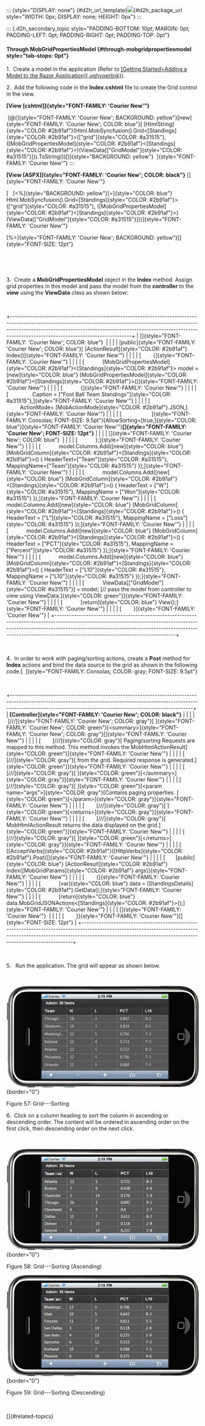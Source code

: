 ::: {style="DISPLAY: none"}
[](ms-xhelp:///?Id=d2h_url_template){#d2h_url_template}![](!package_url!){#d2h_package_url style="WIDTH: 0px; DISPLAY: none; HEIGHT: 0px"}
:::

::: {.d2h_secondary_topic style="PADDING-BOTTOM: 10pt; MARGIN: 0pt; PADDING-LEFT: 0pt; PADDING-RIGHT: 0pt; PADDING-TOP: 0pt"}
#### Through MobGridPropertiesModel {#through-mobgridpropertiesmodel style="tab-stops: 0pt"}

1.  Create a model in the application (Refer to [[Getting Started\>Adding a Model to the Razor Application]{.ughyperlink}](ms-xhelp:///?Id=a78221a2-2f66-41bd-925e-bb300459b813)).

2.  Add the following code in the **Index.cshtml** file to create the Grid control in the view. 

**[View \[cshtml\]]{style="FONT-FAMILY: 'Courier New'"}**

 [@(]{style="FONT-FAMILY: 'Courier New'; BACKGROUND: yellow"}[new]{style="FONT-FAMILY: 'Courier New'; COLOR: blue"}[ [HtmlString]{style="COLOR: #2b91af"}(Html.MobSyncfusion().Grid\<[Standings]{style="COLOR: #2b91af"}\>([\"grid\"]{style="COLOR: #a31515"}, ([MobGridPropertiesModel]{style="COLOR: #2b91af"}\<[Standings]{style="COLOR: #2b91af"}\>)(ViewData\[[\"GridModel\"]{style="COLOR: #a31515"}\])).ToString())[)]{style="BACKGROUND: yellow"}  ]{style="FONT-FAMILY: 'Courier New'"}
:::

**[View \[ASPX\]]{style="FONT-FAMILY: 'Courier New'; COLOR: black"}** []{style="FONT-FAMILY: 'Courier New'"}

[   [\<%]{style="BACKGROUND: yellow"}[=]{style="COLOR: blue"} Html.MobSyncfusion().Grid\<[Standings]{style="COLOR: #2b91af"}\>([\"grid\"]{style="COLOR: #a31515"}, ([MobGridPropertiesModel]{style="COLOR: #2b91af"}\<[Standings]{style="COLOR: #2b91af"}\>)(ViewData\[[\"GridModel\"]{style="COLOR: #a31515"}\]))]{style="FONT-FAMILY: 'Courier New'"}

[%\>]{style="FONT-FAMILY: 'Courier New'; BACKGROUND: yellow"}[]{style="FONT-SIZE: 12pt"}

 

 

3.  Create a **MobGridPropertiesModel** object in the **Index** method. Assign grid properties in this model and pass the model from the **controller** to the **view** using the **ViewData** class as shown below: 

 

+-------------------------------------------------------------------------------------------------------------------------------------------------------------------------------------------------------------------------------------------------------------------------------------------+
| []{style="FONT-FAMILY: 'Courier New'; COLOR: blue"}                                                                                                                                                                                                                                       |
|                                                                                                                                                                                                                                                                                           |
| [public]{style="FONT-FAMILY: 'Courier New'; COLOR: blue"}[ [ActionResult]{style="COLOR: #2b91af"} Index()]{style="FONT-FAMILY: 'Courier New'"}                                                                                                                                            |
|                                                                                                                                                                                                                                                                                           |
| [        {]{style="FONT-FAMILY: 'Courier New'"}                                                                                                                                                                                                                                           |
|                                                                                                                                                                                                                                                                                           |
| [            [MobGridPropertiesModel]{style="COLOR: #2b91af"}\<[Standings]{style="COLOR: #2b91af"}\> model = [new]{style="COLOR: blue"} [MobGridPropertiesModel]{style="COLOR: #2b91af"}\<[Standings]{style="COLOR: #2b91af"}\>()]{style="FONT-FAMILY: 'Courier New'"}                    |
|                                                                                                                                                                                                                                                                                           |
| [            {]{style="FONT-FAMILY: 'Courier New'"}                                                                                                                                                                                                                                       |
|                                                                                                                                                                                                                                                                                           |
| [                Caption = [\"Foot Ball Team Standings\"]{style="COLOR: #a31515"},]{style="FONT-FAMILY: 'Courier New'"}                                                                                                                                                                   |
|                                                                                                                                                                                                                                                                                           |
| [                ActionMode= [MobActionMode]{style="COLOR: #2b91af"}.JSON,]{style="FONT-FAMILY: 'Courier New'"}                                                                                                                                                                           |
|                                                                                                                                                                                                                                                                                           |
| [                    ]{style="FONT-FAMILY: Consolas; FONT-SIZE: 9.5pt"}[AllowSorting=[true,]{style="COLOR: blue"}]{style="FONT-FAMILY: 'Courier New'"}**[]{style="FONT-FAMILY: 'Courier New'; FONT-SIZE: 12pt"}**                                                                         |
|                                                                                                                                                                                                                                                                                           |
| []{style="FONT-FAMILY: 'Courier New'; COLOR: blue"}                                                                                                                                                                                                                                       |
|                                                                                                                                                                                                                                                                                           |
| [            };]{style="FONT-FAMILY: 'Courier New'"}                                                                                                                                                                                                                                      |
|                                                                                                                                                                                                                                                                                           |
| [            model.Columns.Add([new]{style="COLOR: blue"} [MobGridColumn]{style="COLOR: #2b91af"}\<[Standings]{style="COLOR: #2b91af"}\>() { HeaderText=[\"Team\"]{style="COLOR: #a31515"}, MappingName=[\"Team\"]{style="COLOR: #a31515"} });]{style="FONT-FAMILY: 'Courier New'"}       |
|                                                                                                                                                                                                                                                                                           |
| [            model.Columns.Add([new]{style="COLOR: blue"} [MobGridColumn]{style="COLOR: #2b91af"}\<[Standings]{style="COLOR: #2b91af"}\>() { HeaderText = [\"W\"]{style="COLOR: #a31515"}, MappingName = [\"Won\"]{style="COLOR: #a31515"} });]{style="FONT-FAMILY: 'Courier New'"}       |
|                                                                                                                                                                                                                                                                                           |
| [            model.Columns.Add([new]{style="COLOR: blue"} [MobGridColumn]{style="COLOR: #2b91af"}\<[Standings]{style="COLOR: #2b91af"}\>() { HeaderText = [\"L\"]{style="COLOR: #a31515"}, MappingName = [\"Loss\"]{style="COLOR: #a31515"} });]{style="FONT-FAMILY: 'Courier New'"}      |
|                                                                                                                                                                                                                                                                                           |
| [            model.Columns.Add([new]{style="COLOR: blue"} [MobGridColumn]{style="COLOR: #2b91af"}\<[Standings]{style="COLOR: #2b91af"}\>() { HeaderText = [\"PCT\"]{style="COLOR: #a31515"}, MappingName = [\"Percent\"]{style="COLOR: #a31515"} });]{style="FONT-FAMILY: 'Courier New'"} |
|                                                                                                                                                                                                                                                                                           |
| [            model.Columns.Add([new]{style="COLOR: blue"} [MobGridColumn]{style="COLOR: #2b91af"}\<[Standings]{style="COLOR: #2b91af"}\>() { HeaderText = [\"L10\"]{style="COLOR: #a31515"}, MappingName = [\"L10\"]{style="COLOR: #a31515"} });]{style="FONT-FAMILY: 'Courier New'"}     |
|                                                                                                                                                                                                                                                                                           |
| [            ViewData\[[\"GridModel\"]{style="COLOR: #a31515"}\] = model; [// pass the model from controller to view using ViewData.]{style="COLOR: green"}]{style="FONT-FAMILY: 'Courier New'"}                                                                                          |
|                                                                                                                                                                                                                                                                                           |
| [            [return]{style="COLOR: blue"} View();]{style="FONT-FAMILY: 'Courier New'"}                                                                                                                                                                                                   |
|                                                                                                                                                                                                                                                                                           |
| [        }]{style="FONT-FAMILY: 'Courier New'"}                                                                                                                                                                                                                                           |
+-------------------------------------------------------------------------------------------------------------------------------------------------------------------------------------------------------------------------------------------------------------------------------------------+

 

4.  In order to work with paging/sorting actions, create a **Post** method for **Index** actions and bind the data source to the grid as shown in the following code.[  ]{style="FONT-FAMILY: Consolas; COLOR: gray; FONT-SIZE: 9.5pt"}

 

+--------------------------------------------------------------------------------------------------------------------------------------------------------------------------------------------------------------------------------------+
| **[Controller]{style="FONT-FAMILY: 'Courier New'; COLOR: black"}**                                                                                                                                                                   |
|                                                                                                                                                                                                                                      |
|  [///]{style="FONT-FAMILY: 'Courier New'; COLOR: gray"}[ ]{style="FONT-FAMILY: 'Courier New'; COLOR: green"}[\<summary\>]{style="FONT-FAMILY: 'Courier New'; COLOR: gray"}[]{style="FONT-FAMILY: 'Courier New'"}                     |
|                                                                                                                                                                                                                                      |
| [        [///]{style="COLOR: gray"}[ Paging/sorting Requests are mapped to this method. This method invokes the MobHtmlActionResult]{style="COLOR: green"}]{style="FONT-FAMILY: 'Courier New'"}                                      |
|                                                                                                                                                                                                                                      |
| [        [///]{style="COLOR: gray"}[ from the grid. Required response is generated.]{style="COLOR: green"}]{style="FONT-FAMILY: 'Courier New'"}                                                                                      |
|                                                                                                                                                                                                                                      |
| [        [///]{style="COLOR: gray"}[ ]{style="COLOR: green"}[\</summary\>]{style="COLOR: gray"}]{style="FONT-FAMILY: 'Courier New'"}                                                                                                 |
|                                                                                                                                                                                                                                      |
| [        [///]{style="COLOR: gray"}[ ]{style="COLOR: green"}[\<param name=\"args\"\>]{style="COLOR: gray"}[Contains paging properties. ]{style="COLOR: green"}[\</param\>]{style="COLOR: gray"}]{style="FONT-FAMILY: 'Courier New'"} |
|                                                                                                                                                                                                                                      |
| [        [///]{style="COLOR: gray"}[ ]{style="COLOR: green"}[\<returns\>]{style="COLOR: gray"}]{style="FONT-FAMILY: 'Courier New'"}                                                                                                  |
|                                                                                                                                                                                                                                      |
| [        [///]{style="COLOR: gray"}[ MobHtmlActionResult returns the data displayed on the grid.]{style="COLOR: green"}]{style="FONT-FAMILY: 'Courier New'"}                                                                         |
|                                                                                                                                                                                                                                      |
| [        [///]{style="COLOR: gray"}[ ]{style="COLOR: green"}[\</returns\>]{style="COLOR: gray"}]{style="FONT-FAMILY: 'Courier New'"}                                                                                                 |
|                                                                                                                                                                                                                                      |
| [        \[[AcceptVerbs]{style="COLOR: #2b91af"}([HttpVerbs]{style="COLOR: #2b91af"}.Post)\]]{style="FONT-FAMILY: 'Courier New'"}                                                                                                    |
|                                                                                                                                                                                                                                      |
| [       [public]{style="COLOR: blue"} [ActionResult]{style="COLOR: #2b91af"} Index([MobGridParams]{style="COLOR: #2b91af"} args)]{style="FONT-FAMILY: 'Courier New'"}                                                                |
|                                                                                                                                                                                                                                      |
| [        {]{style="FONT-FAMILY: 'Courier New'"}                                                                                                                                                                                      |
|                                                                                                                                                                                                                                      |
| [            [var]{style="COLOR: blue"} data = [StandingsDetails]{style="COLOR: #2b91af"}.GetData();]{style="FONT-FAMILY: 'Courier New'"}                                                                                            |
|                                                                                                                                                                                                                                      |
| [            [return]{style="COLOR: blue"} data.MobGridJSONActions\<[Standings]{style="COLOR: #2b91af"}\>();]{style="FONT-FAMILY: 'Courier New'"}                                                                                    |
|                                                                                                                                                                                                                                      |
| []{style="FONT-FAMILY: 'Courier New'"}                                                                                                                                                                                               |
|                                                                                                                                                                                                                                      |
| [        }]{style="FONT-FAMILY: 'Courier New'"}[]{style="FONT-SIZE: 12pt"}                                                                                                                                                           |
+--------------------------------------------------------------------------------------------------------------------------------------------------------------------------------------------------------------------------------------+

 

5.   Run the application. The grid will appear as shown below.

 

![Description: C:\\Users\\krishnarajd\\Desktop\\GridUG\\1.png](ImagesExt/image107_45.jpg){border="0"}

Figure 57: Grid---Sorting

6.  Click on a column heading to sort the column in ascending or descending order. The content will be ordered in ascending order on the first click, then descending order on the next click.

 

![Description: C:\\Users\\thivyak\\Desktop\\Sorting.png](ImagesExt/image107_48.jpg){border="0"}

Figure 58: Grid---Sorting (Ascending)

![Description: C:\\Users\\thivyak\\Desktop\\Sorting.png](ImagesExt/image107_52.jpg){border="0"}

Figure 59: Grid---Sorting (Descending)

 

[]{#related-topics}
